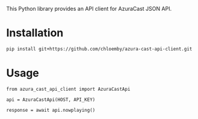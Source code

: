 This Python library provides an API client for AzuraCast JSON API.

# Installation

```bash
pip install git+https://github.com/chloemby/azura-cast-api-client.git
```

# Usage

```python3
from azura_cast_api_client import AzuraCastApi

api = AzuraCastApi(HOST, API_KEY)

response = await api.nowplaying()
```

